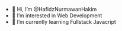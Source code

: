 - 👋 Hi, I’m @HafidzNurmawanHakim
- 👀 I’m interested in Web Development
- 🌱 I’m currently learning Fullstack Javacript


<!---
HafidzNurmawanHakim/HafidzNurmawanHakim is a ✨ special ✨ repository because its `README.md` (this file) appears on your GitHub profile.
You can click the Preview link to take a look at your changes.
--->
